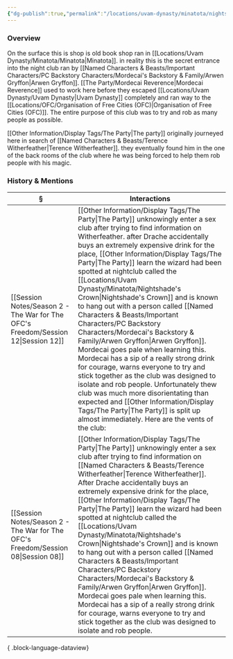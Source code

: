 ```yaml
---
{"dg-publish":true,"permalink":"/locations/uvam-dynasty/minatota/nightshade-s-crown/","tags":["Discovered"],"updated":"2025-07-05T18:29:28.894+01:00"}
---
```


### Overview 
On the surface this is shop is old book shop ran in [[Locations/Uvam Dynasty/Minatota/Minatota\|Minatota]]. in reality this is the secret entrance into the night club ran by [[Named Characters & Beasts/Important Characters/PC Backstory Characters/Mordecai's Backstory & Family/Arwen Gryffon\|Arwen Gryffon]]. [[The Party/Mordecai Reverence\|Mordecai Reverence]] used to work here before they escaped [[Locations/Uvam Dynasty/Uvam Dynasty\|Uvam Dynasty]] completely and ran way to the [[Locations/OFC/Organisation of Free Cities (OFC)\|Organisation of Free Cities (OFC)]]. The entire purpose of this club was to try and rob as many people as possible.

[[Other Information/Display Tags/The Party\|The party]] originally journeyed here in search of [[Named Characters & Beasts/Terence Witherfeather\|Terence Witherfeather]]. they eventually found him in the one of the back rooms of the club where he was being forced to help them rob people with his magic. 

### History & Mentions
| §                                                                                    | Interactions                                                                                                                                                                                                                                                                                                                                                                                                                                                                                                                                                                                                                                                                               |
| ------------------------------------------------------------------------------------ | ------------------------------------------------------------------------------------------------------------------------------------------------------------------------------------------------------------------------------------------------------------------------------------------------------------------------------------------------------------------------------------------------------------------------------------------------------------------------------------------------------------------------------------------------------------------------------------------------------------------------------------------------------------------------------------------ |
| [[Session Notes/Season 2 - The War for The OFC's Freedom/Session 12\|Session 12]] | [[Other Information/Display Tags/The Party\|The Party]] unknowingly enter a sex club after trying to find information on Witherfeather. after Drache accidentally buys an extremely expensive drink for the place, [[Other Information/Display Tags/The Party\|The Party]] learn the wizard had been spotted at nightclub called the [[Locations/Uvam Dynasty/Minatota/Nightshade's Crown\|Nightshade's Crown]] and is known to hang out with a person called [[Named Characters & Beasts/Important Characters/PC Backstory Characters/Mordecai's Backstory & Family/Arwen Gryffon\|Arwen Gryffon]]. Mordecai goes pale when learning this. Mordecai has a sip of a really strong drink for courage, warns everyone to try and stick together as the club was designed to isolate and rob people. Unfortunately thew club was much more disorientating than expected and [[Other Information/Display Tags/The Party\|The Party]] is split up almost immediately. Here are the vents of the club: |
| [[Session Notes/Season 2 - The War for The OFC's Freedom/Session 08\|Session 08]] | [[Other Information/Display Tags/The Party\|The Party]] unknowingly enter a sex club after trying to find information on [[Named Characters & Beasts/Terence Witherfeather\|Terence Witherfeather]]. After Drache accidentally buys an extremely expensive drink for the place, [[Other Information/Display Tags/The Party\|The Party]] learn the wizard had been spotted at nightclub called the [[Locations/Uvam Dynasty/Minatota/Nightshade's Crown\|Nightshade's Crown]] and is known to hang out with a person called [[Named Characters & Beasts/Important Characters/PC Backstory Characters/Mordecai's Backstory & Family/Arwen Gryffon\|Arwen Gryffon]]. Mordecai goes pale when learning this. Mordecai has a sip of a really strong drink for courage, warns everyone to try and stick together as the club was designed to isolate and rob people.                                                                                                                                          |

{ .block-language-dataview}